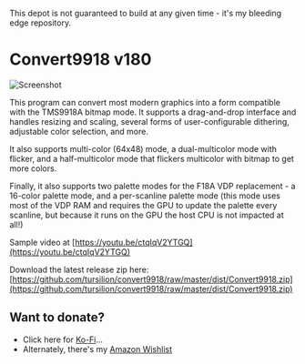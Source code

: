 This depot is not guaranteed to build at any given time - it's my bleeding edge repository.

Convert9918 v180
================

![Screenshot](https://github.com/tursilion/convert9918/raw/master/dist/Convert9918_1.png)

This program can convert most modern graphics into a form compatible with the TMS9918A bitmap mode. It supports a drag-and-drop interface and handles resizing and scaling, several forms of user-configurable dithering, adjustable color selection, and more. 

It also supports multi-color (64x48) mode, a dual-multicolor mode with flicker, and a half-multicolor mode that flickers multicolor with bitmap to get more colors. 

Finally, it also supports two palette modes for the F18A VDP replacement - a 16-color palette mode, and a per-scanline palette mode (this mode uses most of the VDP RAM and requires the GPU to update the palette every scanline, but because it runs on the GPU the host CPU is not impacted at all!) 

Sample video at [https://youtu.be/ctqIqV2YTGQ](https://youtu.be/ctqIqV2YTGQ) 

Download the latest release zip here: [https://github.com/tursilion/convert9918/raw/master/dist/Convert9918.zip](https://github.com/tursilion/convert9918/raw/master/dist/Convert9918.zip)

Want to donate?
---------------

- Click here for [Ko-Fi](https://ko-fi.com/tursilion)...
- Alternately, there's my [Amazon Wishlist](http://www.amazon.com/gp/registry/2AFCOAM5DD1L6/ref=cm_aya_wl/103-5991996-6483001)


